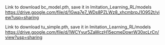 
Link to download bc_model.pth, save it in Imitation_Learning_RL/models
https://drive.google.com/file/d/1Gwa7e7_WDs8PZLWz8_xhcmbrpJ1O952t/view?usp=sharing

Link to download tu_simple.pth, save it in Imitation_Learning_RL/models
https://drive.google.com/file/d/1WCYyur5ZaWczH15ecmeDowrW30xcLrCn/view?usp=sharing